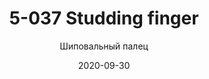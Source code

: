 ---
title: 5-037 Studding finger
subtitle: Шиповальный палец
description: Шиповальный палец
date: 2020-09-30
tags:
  - A-TEC 100
  - A-TEC 101
  - A-TEC 110
imgUrl: ./src/assets/images/5-037.png
imgAlt: 5-037 Studding finger
imgSize: '(min-width: 30em) 50vw, 100vw'
pictureClass: grid-column-full
imgClass: img-restricted
imgBorderColor: '#000'
layout: layouts/post.njk
---